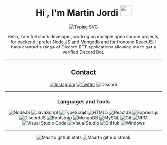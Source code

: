 <h1 align="center">Hi , I'm <span color="blue">Martin Jordi</span> <img src="https://media.giphy.com/media/hvRJCLFzcasrR4ia7z/giphy.gif" width="35"></h1>

<p align="center">
  <a href="https://git.io/typing-svg"><img src="https://readme-typing-svg.demolab.com?font=Fira+Code&pause=1000&color=FD418D&background=FFFFFF00&center=true&vCenter=true&width=435&height=52&lines=Frontend+/+Backend+Developer;Discord+Bot+Developer" alt="Typing SVG" /></a>
</p>

<div align="center">

Hello, I am full stack developer, working on multiple open source projects, for backend i prefer Node.JS and Mongodb and for frontend ReactJS. I have created a range of Discord BOT applications allowing me to get a verified Discord Bot.

-------------------

## Contact

<a href="https://www.instagram.com/MartoOo/">![Instagram](https://img.shields.io/badge/Martojordi-%23E4405F.svg?style=for-the-badge&logo=Instagram&logoColor=white)</a> <a href="https://twitter.com/LachlanDev"> ![Twitter](https://img.shields.io/badge/Martojordi__-%231DA1F2.svg?style=for-the-badge&logo=Twitter&logoColor=white)</a> ![Discord](https://img.shields.io/badge/MartoOo%233038-%237289DA.svg?style=for-the-badge&logo=discord&logoColor=white)

-------------------

### Languages and Tools  
![NodeJS](https://img.shields.io/badge/node.js-%2343853D.svg?style=for-the-badge&logo=node.js&logoColor=white) ![JavaScript](https://img.shields.io/badge/javascript-%23323330.svg?style=for-the-badge&logo=javascript&logoColor=%23F7DF1E) ![TypeScript](https://img.shields.io/badge/typescript-%23323330.svg?style=for-the-badge&logo=typescript&logoColor=%230174C1) ![HTML5](https://img.shields.io/badge/html5-%23E34F26.svg?style=for-the-badge&logo=html5&logoColor=white) ![ReactJS](https://img.shields.io/badge/reactJS-%23323330.svg?style=for-the-badge&logo=react&logoColor=61DAFB) ![Express.js](https://img.shields.io/badge/express.js-%23404d59.svg?style=for-the-badge&logo=express&logoColor=%2361DAFB) ![DiscordJS](https://img.shields.io/badge/discord.js-%232C3454.svg?style=for-the-badge&logo=Discord&logoColor=Blue) ![Bootstrap](https://img.shields.io/badge/bootstrap-%23563D7C.svg?style=for-the-badge&logo=bootstrap&logoColor=white) ![MongoDB](https://img.shields.io/badge/MongoDB-%234ea94b.svg?style=for-the-badge&logo=mongodb&logoColor=white) ![MySQL](https://img.shields.io/badge/mysql-%2300f.svg?style=for-the-badge&logo=mysql&logoColor=white) ![Git](https://img.shields.io/badge/git-%23F05033.svg?style=for-the-badge&logo=git&logoColor=white) ![NPM](https://img.shields.io/badge/NPM-%23000000.svg?style=for-the-badge&logo=npm&logoColor=white) ![Visual Studio Code](https://img.shields.io/badge/VisualStudioCode-0078d7.svg?style=for-the-badge&logo=visual-studio-code&logoColor=white) ![Visual Studio](https://img.shields.io/badge/VisualStudio-5C2D91.svg?style=for-the-badge&logo=visual-studio&logoColor=white) ![GitHub](https://img.shields.io/badge/github-%23121011.svg?style=for-the-badge&logo=github&logoColor=white) ![Windows](https://img.shields.io/badge/Windows-E95420?style=for-the-badge&logo=windows&logoColor=white)
  
-------------------
  
![Maarto github stats](https://github-readme-stats.vercel.app/api?username=Maarto&show_icons=true&theme=radical&count_private=true&include_all_commits=true) ![Maarto github streak](https://github-readme-streak-stats.herokuapp.com/?user=Maarto&theme=radical&include_all_commits=true&count_private=true)

 <div>
